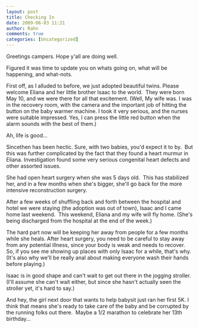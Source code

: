 ```yaml
---
layout: post
title: Checking In
date: 2009-06-03 11:21
author: Rahn
comments: true
categories: [Uncategorized]
---
```

Greetings campers. Hope y'all are doing well.

Figured it was time to update you on whats going on, what will be happening, and what-nots.

First off, as I alluded to before, we just adopted beautiful twins. Please welcome Eliana and her little brother Isaac to the world.  They were born May 10, and we were there for all that excitement. (Well, My wife was. I was in the recovery room, with the camera and the important job of hitting the button on the baby warmer machine. I took it very serious, and the nurses were suitable impressed. Yes, I can press the little red button when the alarm sounds with the best of them.)

Ah, life is good...

Sincethen has been hectic. Sure, with two babies, you'd expect it to by.  But this was further complicated by the fact that they found a heart murmur in Eliana. Investigation found some very serious congenital heart defects and other assorted issues.

She had open heart surgery when she was 5 days old.  This has stabilized her, and in a few months when she's bigger, she'll go back for the more intensive reconstruction surgery.

After a few weeks of shuffling back and forth between the hospital and hotel we were staying (the adoption was out of town), Isaac and I came home last weekend.  This weekend, Eliana and my wife will fly home. (She's being discharged from the hospital at the end of the week.)

The hard part now will be keeping her away from people for a few months while she heals. After heart surgery, you need to be careful to stay away from any potential illness, since your body is weak and needs to recover.  So, if you see me showing up places with only Isaac for a while, that's why.  (It's also why we'll be really anal about making everyone wash their hands before playing.)

Isaac is in good shape and can't wait to get out there in the jogging stroller.  (I'll assume she can't wait either, but since she hasn't actually seen the stroller yet, it's hard to say.)

And hey, the girl next door that wants to help babysit just ran her first 5K. I think that means she's ready to take care of the baby and be corrupted by the running folks out there.  Maybe a 1/2 marathon to celebrate her 13th birthday...
